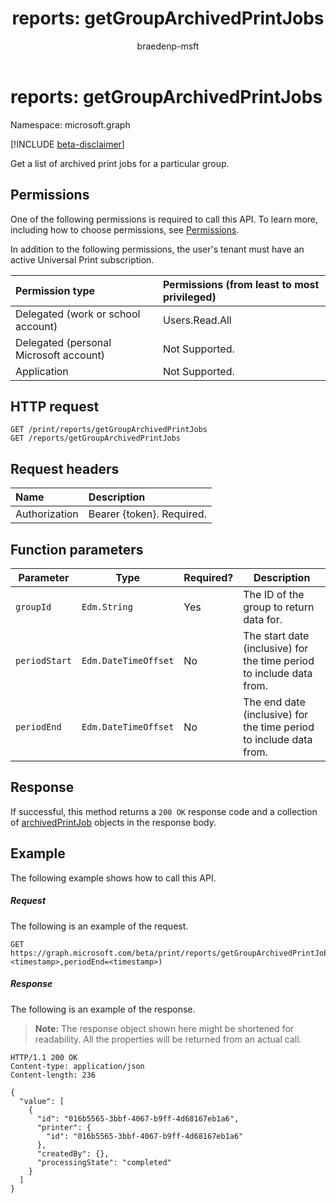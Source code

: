 ﻿---
title: "reports: getGroupArchivedPrintJobs"
description: Get a list of archived print jobs for a particular group.
author: braedenp-msft
localization_priority: Normal
ms.prod: universal-print
doc_type: apiPageType
---

# reports: getGroupArchivedPrintJobs

Namespace: microsoft.graph

[!INCLUDE [beta-disclaimer](../../includes/beta-disclaimer.md)]

Get a list of archived print jobs for a particular group.

## Permissions

One of the following permissions is required to call this API. To learn more, including how to choose permissions, see [Permissions](/graph/permissions-reference).

In addition to the following permissions, the user's tenant must have an active Universal Print subscription.

| Permission type                        | Permissions (from least to most privileged) |
| :------------------------------------- | :------------------------------------------ |
| Delegated (work or school account)     | Users.Read.All                              |
| Delegated (personal Microsoft account) | Not Supported.                              |
| Application                            | Not Supported.                              |

## HTTP request

<!-- { "blockType": "ignored" } -->

```http
GET /print/reports/getGroupArchivedPrintJobs
GET /reports/getGroupArchivedPrintJobs
```

## Request headers

| Name          | Description               |
| :------------ | :------------------------ |
| Authorization | Bearer {token}. Required. |

## Function parameters

| Parameter     | Type                 | Required? | Description                                                          |
| ------------- | -------------------- | --------- | -------------------------------------------------------------------- |
| `groupId`     | `Edm.String`         | Yes       | The ID of the group to return data for.                              |
| `periodStart` | `Edm.DateTimeOffset` | No        | The start date (inclusive) for the time period to include data from. |
| `periodEnd`   | `Edm.DateTimeOffset` | No        | The end date (inclusive) for the time period to include data from.   |

## Response

If successful, this method returns a `200 OK` response code and a collection of [archivedPrintJob](../resources/archivedprintjob.md) objects in the response body.

## Example

The following example shows how to call this API.

##### Request

The following is an example of the request.

<!-- {
  "blockType": "request",
  "name": "reports-getgrouparchivedprintjobs"
}-->

```http
GET https://graph.microsoft.com/beta/print/reports/getGroupArchivedPrintJobs(groupId='{id}',periodStart=<timestamp>,periodEnd=<timestamp>)
```

##### Response

The following is an example of the response.
>**Note:** The response object shown here might be shortened for readability. All the properties will be returned from an actual call.

<!-- {
  "blockType": "response",
  "truncated": true,
  "@odata.type": "microsoft.graph.archivedPrintJob"
} -->

```http
HTTP/1.1 200 OK
Content-type: application/json
Content-length: 236

{
  "value": [
    {
      "id": "016b5565-3bbf-4067-b9ff-4d68167eb1a6",
      "printer": {
        "id": "016b5565-3bbf-4067-b9ff-4d68167eb1a6"
      },
      "createdBy": {},
      "processingState": "completed"
    }
  ]
}
```

<!-- uuid: 8fcb5dbc-d5aa-4681-8e31-b001d5168d79
2015-10-25 14:57:30 UTC -->

<!-- {
  "type": "#page.annotation",
  "description": "printJob: getGroupArchivedPrintJobs",
  "keywords": "",
  "section": "documentation",
  "tocPath": ""
}-->
